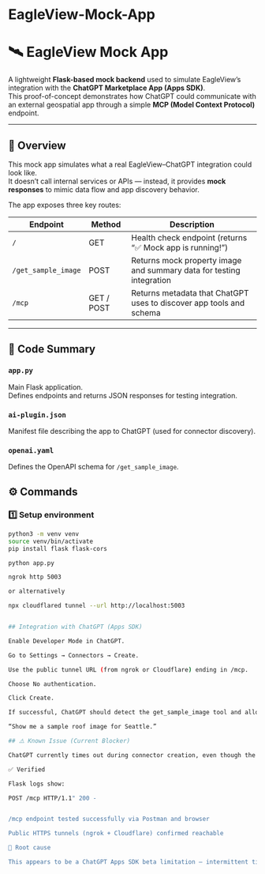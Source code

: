 # EagleView-Mock-App

# 🛰️ EagleView Mock App

A lightweight **Flask-based mock backend** used to simulate EagleView’s integration with the **ChatGPT Marketplace App (Apps SDK)**.  
This proof-of-concept demonstrates how ChatGPT could communicate with an external geospatial app through a simple **MCP (Model Context Protocol)** endpoint.

---

## 📘 Overview

This mock app simulates what a real EagleView–ChatGPT integration could look like.  
It doesn’t call internal services or APIs — instead, it provides **mock responses** to mimic data flow and app discovery behavior.

The app exposes three key routes:

| Endpoint | Method | Description |
|-----------|---------|-------------|
| `/` | GET | Health check endpoint (returns “✅ Mock app is running!”) |
| `/get_sample_image` | POST | Returns mock property image and summary data for testing integration |
| `/mcp` | GET / POST | Returns metadata that ChatGPT uses to discover app tools and schema |

---

## 🧠 Code Summary

### `app.py`
Main Flask application.  
Defines endpoints and returns JSON responses for testing integration. 

### `ai-plugin.json`
Manifest file describing the app to ChatGPT (used for connector discovery).

### `openai.yaml`
Defines the OpenAPI schema for `/get_sample_image`.

## ⚙️ Commands

### 1️⃣ Setup environment
```bash
python3 -m venv venv
source venv/bin/activate
pip install flask flask-cors

python app.py

ngrok http 5003

or alternatively

npx cloudflared tunnel --url http://localhost:5003


## Integration with ChatGPT (Apps SDK)

Enable Developer Mode in ChatGPT.

Go to Settings → Connectors → Create.

Use the public tunnel URL (from ngrok or Cloudflare) ending in /mcp.

Choose No authentication.

Click Create.

If successful, ChatGPT should detect the get_sample_image tool and allow queries like:

“Show me a sample roof image for Seattle.”

## ⚠️ Known Issue (Current Blocker)

ChatGPT currently times out during connector creation, even though the mock app responds with valid MCP metadata.

✅ Verified

Flask logs show:

POST /mcp HTTP/1.1" 200 -


/mcp endpoint tested successfully via Postman and browser

Public HTTPS tunnels (ngrok + Cloudflare) confirmed reachable

🧩 Root cause

This appears to be a ChatGPT Apps SDK beta limitation — intermittent timeouts during connector validation, especially when using free or temporary tunnels.

